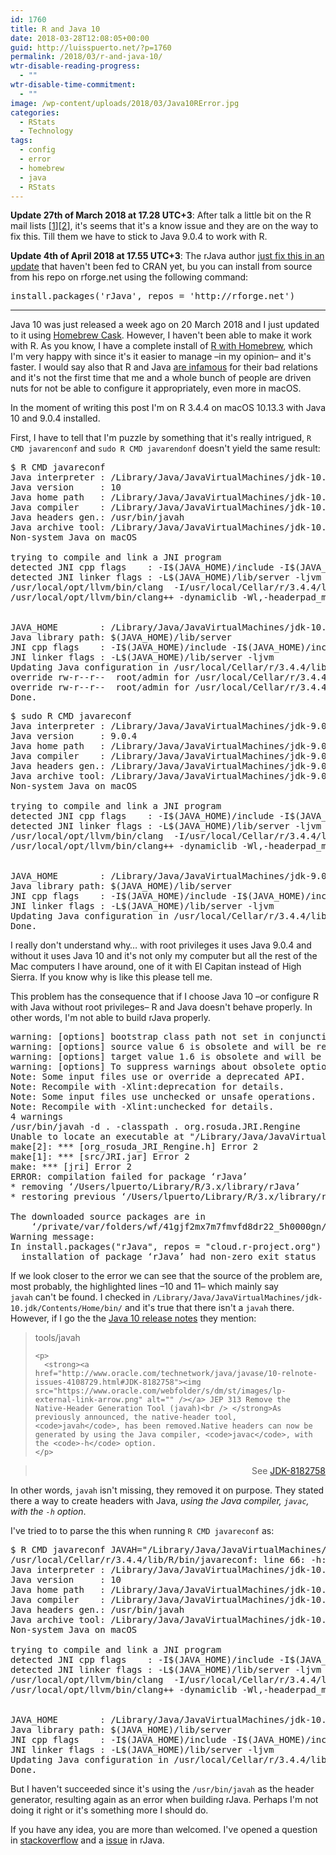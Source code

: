 ```yaml
---
id: 1760
title: R and Java 10
date: 2018-03-28T12:08:05+00:00
guid: http://luisspuerto.net/?p=1760
permalink: /2018/03/r-and-java-10/
wtr-disable-reading-progress:
  - ""
wtr-disable-time-commitment:
  - ""
image: /wp-content/uploads/2018/03/Java10RError.jpg
categories:
  - RStats
  - Technology
tags:
  - config
  - error
  - homebrew
  - java
  - RStats
---
```

**Update 27th of March 2018 at 17.28 UTC+3**: After talk a little bit on the R mail lists [[1](http://r.789695.n4.nabble.com/R-and-Java-10-rJava-not-able-to-build-td4749125.html)][[2](http://r-sig-mac.29524.n8.nabble.com/R-SIG-Mac-R-and-Java-10-rJava-not-able-to-build-td136.html)], it's seems that it's a know issue and they are on the way to fix this. Till them we have to stick to Java 9.0.4 to work with R.

**Update 4th of April 2018 at 17.55 UTC+3**: The rJava author [just fix this in an update](http://r-sig-mac.29524.n8.nabble.com/R-SIG-Mac-R-and-Java-10-rJava-not-able-to-build-td136.html) that haven't been fed to CRAN yet, bu you can install from source from his repo on rforge.net using the following command:

<pre class="lang:r decode:true ">install.packages('rJava', repos = 'http://rforge.net')</pre>

* * *

Java 10 was just released a week ago on 20 March 2018 and I just updated to it using [Homebrew Cask](https://caskroom.github.io). However, I haven't been able to make it work with R. As you know, I have a complete install of [R with Homebrew](http://luisspuerto.net/2018/01/install-r-100-homebrew-edition-with-openblas-openmp-my-version/), which I'm very happy with since it's it easier to manage –in my opinion– and it's faster. I would say also that R and Java [are infamous](https://stackoverflow.com/questions/tagged/java+r) for their bad relations and it's not the first time that me and a whole bunch of people are driven nuts for not be able to configure it appropriately, even more in macOS.

In the moment of writing this post I'm on R 3.4.4 on macOS 10.13.3 with Java 10 and 9.0.4 installed.

First, I have to tell that I'm puzzle by something that it's really intrigued, `R CMD javarenconf` and `sudo R CMD javarendonf` doesn't yield the same result:

<pre class="lang:sh decode:true " title="R CMD javareconf without root privileges ">$ R CMD javareconf
Java interpreter : /Library/Java/JavaVirtualMachines/jdk-10.jdk/Contents/Home/bin/java
Java version     : 10
Java home path   : /Library/Java/JavaVirtualMachines/jdk-10.jdk/Contents/Home
Java compiler    : /Library/Java/JavaVirtualMachines/jdk-10.jdk/Contents/Home/bin/javac
Java headers gen.: /usr/bin/javah
Java archive tool: /Library/Java/JavaVirtualMachines/jdk-10.jdk/Contents/Home/bin/jar
Non-system Java on macOS

trying to compile and link a JNI program
detected JNI cpp flags    : -I$(JAVA_HOME)/include -I$(JAVA_HOME)/include/darwin
detected JNI linker flags : -L$(JAVA_HOME)/lib/server -ljvm
/usr/local/opt/llvm/bin/clang  -I/usr/local/Cellar/r/3.4.4/lib/R/include -DNDEBUG -I/Library/Java/JavaVirtualMachines/jdk-10.jdk/Contents/Home/include -I/Library/Java/JavaVirtualMachines/jdk-10.jdk/Contents/Home/include/darwin  -I/usr/local/opt/gettext/include -I/usr/local/opt/llvm/include   -fPIC  -g -O3 -Wall -pedantic -std=gnu99 -mtune=native -pipe -c conftest.c -o conftest.o
/usr/local/opt/llvm/bin/clang++ -dynamiclib -Wl,-headerpad_max_install_names -undefined dynamic_lookup -single_module -multiply_defined suppress -L/usr/local/opt/gettext/lib -L/usr/local/opt/llvm/lib -Wl,-rpath,/usr/local/opt/llvm/lib -L/usr/local/Cellar/r/3.4.4/lib/R/lib -L/usr/local/opt/gettext/lib -L/usr/local/opt/llvm/lib -Wl,-rpath,/usr/local/opt/llvm/lib -o conftest.so conftest.o -L/Library/Java/JavaVirtualMachines/jdk-10.jdk/Contents/Home/lib/server -ljvm -L/usr/local/Cellar/r/3.4.4/lib/R/lib -lR -lintl -Wl,-framework -Wl,CoreFoundation


JAVA_HOME        : /Library/Java/JavaVirtualMachines/jdk-10.jdk/Contents/Home
Java library path: $(JAVA_HOME)/lib/server
JNI cpp flags    : -I$(JAVA_HOME)/include -I$(JAVA_HOME)/include/darwin
JNI linker flags : -L$(JAVA_HOME)/lib/server -ljvm
Updating Java configuration in /usr/local/Cellar/r/3.4.4/lib/R
override rw-r--r--  root/admin for /usr/local/Cellar/r/3.4.4/lib/R/etc/Makeconf? (y/n [n]) y
override rw-r--r--  root/admin for /usr/local/Cellar/r/3.4.4/lib/R/etc/ldpaths? (y/n [n]) y
Done.</pre>

<pre class="lang:sh decode:true " title="R CMD javareconf with root privileges">$ sudo R CMD javareconf
Java interpreter : /Library/Java/JavaVirtualMachines/jdk-9.0.4.jdk/Contents/Home/bin/java
Java version     : 9.0.4
Java home path   : /Library/Java/JavaVirtualMachines/jdk-9.0.4.jdk/Contents/Home
Java compiler    : /Library/Java/JavaVirtualMachines/jdk-9.0.4.jdk/Contents/Home/bin/javac
Java headers gen.: /Library/Java/JavaVirtualMachines/jdk-9.0.4.jdk/Contents/Home/bin/javah
Java archive tool: /Library/Java/JavaVirtualMachines/jdk-9.0.4.jdk/Contents/Home/bin/jar
Non-system Java on macOS

trying to compile and link a JNI program
detected JNI cpp flags    : -I$(JAVA_HOME)/include -I$(JAVA_HOME)/include/darwin
detected JNI linker flags : -L$(JAVA_HOME)/lib/server -ljvm
/usr/local/opt/llvm/bin/clang  -I/usr/local/Cellar/r/3.4.4/lib/R/include -DNDEBUG -I/Library/Java/JavaVirtualMachines/jdk-9.0.4.jdk/Contents/Home/include -I/Library/Java/JavaVirtualMachines/jdk-9.0.4.jdk/Contents/Home/include/darwin  -I/usr/local/opt/gettext/include -I/usr/local/opt/llvm/include   -fPIC  -g -O3 -Wall -pedantic -std=gnu99 -mtune=native -pipe -c conftest.c -o conftest.o
/usr/local/opt/llvm/bin/clang++ -dynamiclib -Wl,-headerpad_max_install_names -undefined dynamic_lookup -single_module -multiply_defined suppress -L/usr/local/opt/gettext/lib -L/usr/local/opt/llvm/lib -Wl,-rpath,/usr/local/opt/llvm/lib -L/usr/local/Cellar/r/3.4.4/lib/R/lib -L/usr/local/opt/gettext/lib -L/usr/local/opt/llvm/lib -Wl,-rpath,/usr/local/opt/llvm/lib -o conftest.so conftest.o -L/Library/Java/JavaVirtualMachines/jdk-9.0.4.jdk/Contents/Home/lib/server -ljvm -L/usr/local/Cellar/r/3.4.4/lib/R/lib -lR -lintl -Wl,-framework -Wl,CoreFoundation


JAVA_HOME        : /Library/Java/JavaVirtualMachines/jdk-9.0.4.jdk/Contents/Home
Java library path: $(JAVA_HOME)/lib/server
JNI cpp flags    : -I$(JAVA_HOME)/include -I$(JAVA_HOME)/include/darwin
JNI linker flags : -L$(JAVA_HOME)/lib/server -ljvm
Updating Java configuration in /usr/local/Cellar/r/3.4.4/lib/R
Done.</pre>

I really don't understand why… with root privileges it uses Java 9.0.4 and without it uses Java 10 and it's not only my computer but all the rest of the Mac computers I have around, one of it with El Capitan instead of High Sierra. If you know why is like this please tell me.

This problem has the consequence that if I choose Java 10 –or configure R with Java without root privileges– R and Java doesn't behave properly. In other words, I'm not able to build rJava properly.

<pre class="lang:r mark:10-11 decode:true" title="rJava error with Java 10">warning: [options] bootstrap class path not set in conjunction with -source 6
warning: [options] source value 6 is obsolete and will be removed in a future release
warning: [options] target value 1.6 is obsolete and will be removed in a future release
warning: [options] To suppress warnings about obsolete options, use -Xlint:-options.
Note: Some input files use or override a deprecated API.
Note: Recompile with -Xlint:deprecation for details.
Note: Some input files use unchecked or unsafe operations.
Note: Recompile with -Xlint:unchecked for details.
4 warnings
/usr/bin/javah -d . -classpath . org.rosuda.JRI.Rengine
Unable to locate an executable at "/Library/Java/JavaVirtualMachines/jdk-10.jdk/Contents/Home/bin/javah" (-1)
make[2]: *** [org_rosuda_JRI_Rengine.h] Error 2
make[1]: *** [src/JRI.jar] Error 2
make: *** [jri] Error 2
ERROR: compilation failed for package ‘rJava’
* removing ‘/Users/lpuerto/Library/R/3.x/library/rJava’
* restoring previous ‘/Users/lpuerto/Library/R/3.x/library/rJava’

The downloaded source packages are in
    ‘/private/var/folders/wf/41gjf2mx7m7fmvfd8dr22_5h0000gn/T/RtmpT2kJMY/downloaded_packages’
Warning message:
In install.packages("rJava", repos = "cloud.r-project.org") :
  installation of package ‘rJava’ had non-zero exit status</pre>

If we look closer to the error we can see that the source of the problem are, most probably, the highlighted lines –10 and 11– which mainly say `javah` can't be found. I checked in `/Library/Java/JavaVirtualMachines/jdk-10.jdk/Contents/Home/bin/` and it's true that there isn't a `javah` there. However, if I go the the [Java 10 release notes](http://www.oracle.com/technetwork/java/javase/10-relnote-issues-4108729.html) they mention:

<div class="release-note">
  <blockquote>
    <div>
      tools/javah
    </div>

    <p>
      <strong><a href="http://www.oracle.com/technetwork/java/javase/10-relnote-issues-4108729.html#JDK-8182758"><img src="https://www.oracle.com/webfolder/s/dm/st/images/lp-external-link-arrow.png" alt="" /></a> JEP 313 Remove the Native-Header Generation Tool (javah)<br /> </strong>As previously announced, the native-header tool, <code>javah</code>, has been removed.Native headers can now be generated by using the Java compiler, <code>javac</code>, with the <code>-h</code> option.
    </p>
  </blockquote>
</div>

> <div align="right">
>   See <a href="http://bugs.java.com/view_bug.do?bug_id=JDK-8182758" target="_BLANK">JDK-8182758</a>
> </div>

In other words, `javah` isn't missing, they removed it on purpose. They stated there a way to create headers with Java, _using the Java compiler, `javac`, with the `-h` option_.

I've tried to to parse the this when running `R CMD javareconf` as:

<pre class="lang:sh mark:10 decode:true">$ R CMD javareconf JAVAH="/Library/Java/JavaVirtualMachines/jdk-10.jdk/Contents/Home/bin/javac -h"
/usr/local/Cellar/r/3.4.4/lib/R/bin/javareconf: line 66: -h: command not found
Java interpreter : /Library/Java/JavaVirtualMachines/jdk-10.jdk/Contents/Home/bin/java
Java version     : 10
Java home path   : /Library/Java/JavaVirtualMachines/jdk-10.jdk/Contents/Home
Java compiler    : /Library/Java/JavaVirtualMachines/jdk-10.jdk/Contents/Home/bin/javac
Java headers gen.: /usr/bin/javah
Java archive tool: /Library/Java/JavaVirtualMachines/jdk-10.jdk/Contents/Home/bin/jar
Non-system Java on macOS

trying to compile and link a JNI program
detected JNI cpp flags    : -I$(JAVA_HOME)/include -I$(JAVA_HOME)/include/darwin
detected JNI linker flags : -L$(JAVA_HOME)/lib/server -ljvm
/usr/local/opt/llvm/bin/clang  -I/usr/local/Cellar/r/3.4.4/lib/R/include -DNDEBUG -I/Library/Java/JavaVirtualMachines/jdk-10.jdk/Contents/Home/include -I/Library/Java/JavaVirtualMachines/jdk-10.jdk/Contents/Home/include/darwin  -I/usr/local/opt/gettext/include -I/usr/local/opt/llvm/include   -fPIC  -g -O3 -Wall -pedantic -std=gnu99 -mtune=native -pipe -c conftest.c -o conftest.o
/usr/local/opt/llvm/bin/clang++ -dynamiclib -Wl,-headerpad_max_install_names -undefined dynamic_lookup -single_module -multiply_defined suppress -L/usr/local/opt/gettext/lib -L/usr/local/opt/llvm/lib -Wl,-rpath,/usr/local/opt/llvm/lib -L/usr/local/Cellar/r/3.4.4/lib/R/lib -L/usr/local/opt/gettext/lib -L/usr/local/opt/llvm/lib -Wl,-rpath,/usr/local/opt/llvm/lib -o conftest.so conftest.o -L/Library/Java/JavaVirtualMachines/jdk-10.jdk/Contents/Home/lib/server -ljvm -L/usr/local/Cellar/r/3.4.4/lib/R/lib -lR -lintl -Wl,-framework -Wl,CoreFoundation


JAVA_HOME        : /Library/Java/JavaVirtualMachines/jdk-10.jdk/Contents/Home
Java library path: $(JAVA_HOME)/lib/server
JNI cpp flags    : -I$(JAVA_HOME)/include -I$(JAVA_HOME)/include/darwin
JNI linker flags : -L$(JAVA_HOME)/lib/server -ljvm
Updating Java configuration in /usr/local/Cellar/r/3.4.4/lib/R
Done.</pre>

But I haven't succeeded since it's using the `/usr/bin/javah` as the header generator, resulting again as an error when building rJava. Perhaps I'm not doing it right or it's something more I should do.

If you have any idea, you are more than welcomed. I've opened a question in [stackoverflow](https://stackoverflow.com/questions/49519007/sudo-r-cmd-javareconf-and-r-cmd-javareconf-produce-different-output-with-java-10) and a [issue](https://github.com/s-u/rJava/issues/137) in rJava.
